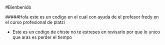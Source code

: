 #Bienbenido

#####Hola este es un codigo en el cual con ayuda de el profesor fredy en el curso profesional de platzi

- Este es un codigo de chiste no te estreses en revisarlo por que lo unico que aras es perder el tiempo